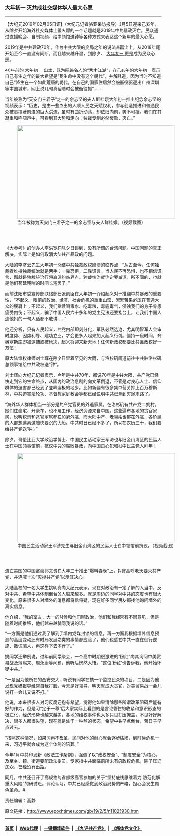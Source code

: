 ### 大年初一  灭共成社交媒体华人最大心愿
------------------------

<p>
 【大纪元2019年02月05日讯】（大纪元记者骆亚采访报导）2月5日迎来己亥年，从除夕开始海外社交媒体上很火爆的一个话题就是2019年中共暴政灭亡。民众通过直播晚会、自制视频、给中领馆送钟等各种方式来表达这个新年的最大心愿。
</p>
<p>
 2019年是中共建政70年，作为中共大限的变局之年的说法甚嚣尘上，从2018年尾开始至今一直没有间断，而且越来越升温，到除夕、
 <a href="http://www.epochtimes.com/gb/tag/%E5%A4%A7%E5%B9%B4%E5%88%9D%E4%B8%80.html">
  大年初一
 </a>
 更是成为民众心愿。
</p>
<p>
 40年前的
 <a href="http://www.epochtimes.com/gb/tag/%E5%A4%A7%E5%B9%B4%E5%88%9D%E4%B8%80.html">
  大年初一
 </a>
 出生、现为网路名人的“秀才江湖”，在己亥年的大年初一表示自己有生之年的最大希望是“我生命中没有这个朝代”，并解释道，因为当时不知道自己“降生在一个如此荒唐的朝代，在自己的国家住居然会被衙役驱逐出广州深圳等本国城市，网上说几句真话随时会被衙役抓”……
</p>
<p>
 当年被称为“天安门三君子”之一的余志坚的夫人鲜桂娥大年初一推出纪念余志坚的视频表示：“历史，是由一些杰出的人顺人民之天赋权利，参与创造推进和普通民众被裹挟著前进的巨大洪流，虽时有曲折动荡，却依旧向前，势不可挡。我们在其凝重和呼啸声中，可看到其大势和走向：独裁专制必然衰败、灭亡。”
</p>
<figure class="wp-caption aligncenter" id="attachment_11025951" style="width: 505px">
 <a href="http://i.epochtimes.com/assets/uploads/2019/02/afbdf86b728111b619f622df54a3adf7.png">
  <img alt="" class=" wp-image-11025951" height="303" src="http://i.epochtimes.com/assets/uploads/2019/02/afbdf86b728111b619f622df54a3adf7.png" width="505"/>
 </a>
 <br/><figcaption class="wp-caption-text">
  当年被称为天安门三君子之一的余志坚与夫人鲜桂娥。（视频截图）
 </figcaption><br/>
</figure><br/>
<p>
 《大参考》的创办人李洪宽在除夕日谈到，没有所谓的台湾问题。中国问题的真正解决，实际上是如何取消大陆共产暴政的问题。
</p>
<p>
 大陆的李济云先生大年初一总结中共独裁政权崩溃的临界点：“从古至今，任何独裁者维持独裁统治就是两手：一靠恐惧，二靠谎言。当人民不再恐惧，也不相信谎言，那就是独裁统治行将崩溃的临界点。独裁统治就注定要崩溃。所不同的，也就是他们苟延残喘的时间长短罢了。”
</p>
<p>
 而前沈阳市委宣传部联络部长张凯臣在大年初一介绍起义对于推翻中共暴政的重要性，“不起义，眼前的政治、经济、社会危机的重重山峦、累累苦果必压在普通大众的腰肩上；不起义，我们继续喝毒水、吃毒粮，毒霾毒气，侵蚀我们的身子骨患癌受内伤；不起义，骗了中国人民六十多年的党主宪法还要挂台上，让我们中国人连他妈的一句人话都不敢讲……”
</p>
<p>
 他还分析，只有人民起义，共党内部即刻分化，军队必然选边，尤其明智军人会审时度势、因势利导、建功立业，才会更多人起来加入起义行列。僵持一段时间，齐奥塞斯库即被逮捕或被枪决，起义将迎来新天地！仼何新政权都要比共匪政权好一万倍！
</p>
<div class="video_fit_container">
</div>
<p>
 原大陆维权律师刘士辉在除夕日冒着罕见的大雨，与洛杉矶同道前往中共驻洛杉矶总领事馆给中共政权送“钟”。
</p>
<p>
 刘士辉向大纪元记者表示，今年是中共70年，都说70年是中共大限，共产党已经快走到它的生命终点，从国内的政治急剧的向文革倒退，不管是对良心人士、信仰群体的迫害都已经到了登峰造极的地步。比如新疆有很多集中营关押上百万穆斯林，中共迫害法轮功、基督教家庭教会等都已经说明中共已走到穷途末路了。
</p>
<p>
 “海外华人群体相当一部分是共产党官员的外逃家属，在洛杉矶有共产党二奶村。她们住豪宅、开豪车，也不用工作，经济资源来自中国。这些遍布各地的贪官家属，说明权贵和贪官家属都在加紧外逃，而大陆中产、老百姓也都在外逃，各阶层的人都想逃离这艘快要沉的大船。中共时日已经不多了，所以在农历三十，我们要给共产党送‘钟’。”
</p>
<p>
 除夕，哥伦比亚大学政治学博士、中国民主活动家王军涛也与旧金山湾区的民运人士在中国领事馆前，抗议中共的腐败暴政，向中国良心犯和狱中民主党人拜年！
</p>
<figure class="wp-caption aligncenter" id="attachment_11025984" style="width: 507px">
 <a href="http://i.epochtimes.com/assets/uploads/2019/02/93246bb947334c8553fc4d67c785884e.png">
  <img alt="" class=" wp-image-11025984" height="287" src="http://i.epochtimes.com/assets/uploads/2019/02/93246bb947334c8553fc4d67c785884e.png" width="507"/>
 </a>
 <br/><figcaption class="wp-caption-text">
  中国民主活动家王军涛先生与旧金山湾区的民运人士在中领馆前抗议。（视频截图）
 </figcaption><br/>
</figure><br/>
<p>
 流亡美国的中国富豪郭文贵在大年三十推出“爆料春晚”上，挥臂高呼老天要灭共产党，并连喊十次“灭掉共产党”以示其决心。
</p>
<p>
 大陆高校的一名大学生姚明真向大纪元表示，现在对政治有一定了解的人当中，反对中共、希望中共体制倒台的人越来越多。就是周边的同学对中共的态度也有很大变化，原来很多人对墙外的消息都将信将疑，现在好多同学朋友都找他询问墙外的真实信息。
</p>
<p>
 他介绍，“我的室友，大一的时候和他们聊政治，他们和我经常有不同意见，但是随着时间推移，他们越来越赞同我说的话。”
</p>
<p>
 “一方面是他们通过我了解到了墙内党媒封锁的信息，再一方面我根据墙外信息预测的高层变动还有时局发展之类的事情都应验了，他们也感觉中共一直在倒行逆施、撒谎骗人，再这样下去不行了。”
</p>
<p>
 姚同学还举例说，过年前同学聚会，一个高中时期很激进的“粉红”向其询问中美贸易战及薄熙来、周永康等问题，他听后恍然大悟。“这位‘粉红’也告诉我，他开始怀疑中共。”
</p>
<p>
 “一是因为他所在的西安交大，听说有同学在搞一个监控民众的项目，二是因为他发现党媒报导经常自我打脸，今天是好领导，明天就成大贪官，对美贸易战一会儿说打一会儿又说不打。”
</p>
<p>
 他说，本来很多人对习反腐还抱有希望，觉得他如果清除那些所谓改革阻碍后能有好的作为，但是习“定于一尊”后大家实际上看到的是言论管控的收紧和意识形态的极左化，经济形势也越来越差，各地的维权事件也大多只见打压掩盖，不见好好解决，很多人都很失望，现在就是处于一种熬的状态，希望中共早点倒台，苦日子早点过去。
</p>
<p>
 “按照这种情况，如果习再不改革，民间对他的耐心就会逐步枯竭，到时候危机一来，习近平就会成为这个体制的陪葬。”
</p>
<p>
 今年1月中共印发新《政法工作条例》，强调了以“政权安全”、“制度安全”为核心，及至乡、镇、街道要配政法委员。专家指中共面临前所未有的政权危机，除了压迫民众，已经没有出路。
</p>
<p>
 同月，中共还召开了高规格的省部级高官参加的关于“坚持底线思维着力 防范化解重大风险”的研讨班。评论认为，中共已经感觉到政治局势的严峻，担心会发生颜色革命。#
</p>
<p>
 责任编辑：高静
</p>

原文链接：http://www.epochtimes.com/gb/19/2/5/n11025930.htm


------------------------
#### [首页](https://github.com/gfw-breaker/banned-news/blob/master/README.md) &nbsp;|&nbsp; [Web代理](https://github.com/labour-camp/helloworld) &nbsp;|&nbsp; [一键翻墙软件](https://github.com/gfw-breaker/nogfw/blob/master/README.md) &nbsp;|&nbsp; [《九评共产党》](https://github.com/gfw-breaker/9ping.md/blob/master/README.md#九评之一评共产党是什么) &nbsp;|&nbsp; [《解体党文化》](https://github.com/gfw-breaker/jtdwh.md/blob/master/README.md#绪论)

